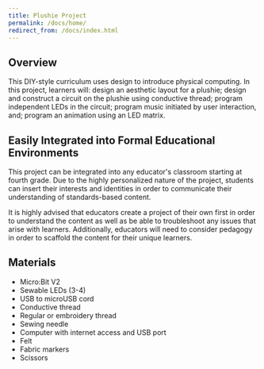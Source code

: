 ```yaml
---
title: Plushie Project
permalink: /docs/home/
redirect_from: /docs/index.html
---
```


## Overview
This DIY-style curriculum uses design to introduce physical computing. In this project, learners will: design an aesthetic layout for a plushie; design and construct a circuit on the plushie using conductive thread; program independent LEDs in the circuit; program music initiated by user interaction, and; program an animation using an LED matrix.

## Easily Integrated into Formal Educational Environments
This project can be integrated into any educator's classroom starting at fourth grade. Due to the highly personalized nature of the project, students can insert their interests and identities in order to communicate their understanding of standards-based content.

It is highly advised that educators create a project of their own first in order to understand the content as well as be able to troubleshoot any issues that arise with learners. Additionally, educators will need to consider pedagogy in order to scaffold the content for their unique learners.

## Materials
- Micro:Bit V2
- Sewable LEDs (3-4)
- USB to microUSB cord
- Conductive thread
- Regular or embroidery thread
- Sewing needle
- Computer with internet access and USB port
- Felt
- Fabric markers
- Scissors
